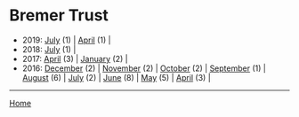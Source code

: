 # Bremer Trust

  * 2019: 
      [July](./bremer-trust-2019-07.md) (1) | 
      [April](./bremer-trust-2019-04.md) (1) | 
  * 2018: 
      [July](./bremer-trust-2018-07.md) (1) | 
  * 2017: 
      [April](./bremer-trust-2017-04.md) (3) | 
      [January](./bremer-trust-2017-01.md) (2) | 
  * 2016: 
      [December](./bremer-trust-2016-12.md) (2) | 
      [November](./bremer-trust-2016-11.md) (2) | 
      [October](./bremer-trust-2016-10.md) (2) | 
      [September](./bremer-trust-2016-09.md) (1) | 
      [August](./bremer-trust-2016-08.md) (6) | 
      [July](./bremer-trust-2016-07.md) (2) | 
      [June](./bremer-trust-2016-06.md) (8) | 
      [May](./bremer-trust-2016-05.md) (5) | 
      [April](./bremer-trust-2016-04.md) (3) | 

----

[Home](../)
